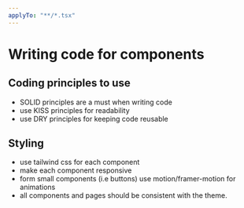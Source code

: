 ```yaml
---
applyTo: "**/*.tsx"
---
```


# Writing code for components

## Coding principles to use
- SOLID principles are a must when writing code
- use KISS principles for readability
- use DRY principles for keeping code reusable

## Styling
- use tailwind css for each component
- make each component responsive
- form small components (i.e buttons) use motion/framer-motion for animations
- all components and pages should be consistent with the theme.
